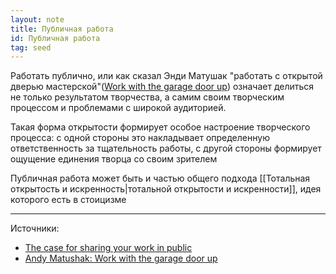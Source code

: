 ```yaml
---
layout: note
title: Публичная работа
id: Публичная работа
tag: seed
---
```




Работать публично, или как сказал Энди Матушак "работать с открытой дверью мастерской"([Work with the garage door up](https://notes.andymatuschak.org/z21cgR9K3UcQ5a7yPsj2RUim3oM2TzdBByZu)) означает делиться не только результатом творчества, а самим своим творческим процессом и проблемами с широкой аудиторией.

Такая форма открытости формирует особое настроение творческого процесса: с одной стороны это накладывает определенную ответственность за тщательность работы, с другой стороны формирует ощущение единения творца со своим зрителем

Публичная работа может быть и частью общего подхода [[Тотальная открытость и искренность|тотальной открытости и искренности]], идея которого есть в стоицизме


---
Источники:
- [The case for sharing your work in public](https://nesslabs.com/work-in-public)
- [Andy Matushak: Work with the garage door up](https://notes.andymatuschak.org/z21cgR9K3UcQ5a7yPsj2RUim3oM2TzdBByZu)

